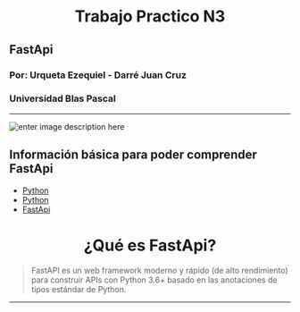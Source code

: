 #  <center>Trabajo Practico N3
##  FastApi
### Por: Urqueta Ezequiel - Darré Juan Cruz
### Universidad Blas Pascal
---

![enter image description here](https://lh3.googleusercontent.com/proxy/IVHB4cgqV2Z_0tPW_QKf5gFGrlajNiyH5L_ZeBBO0fbj6Y1ltmGpzoz-b0Y0QtIgTs_mUn8UAHsa91ZcGdxF-d7JY46sHKP0rWlJBqMPAsKazIPkyjC4oeSkGgWjPSUt3R9MCNF4JX1_C4Cf_YRm7z929ExtKV5FvQtr2CNPvblhzxwegQ9GbZPjUfROf6i6_y7Y_WU9q34Oj3Z55P4UAHiEM4qdUKMPOw)


## Información básica para poder comprender FastApi

 - [Python](https://es.wikipedia.org/wiki/Python "Python") 
 - [Python](https://www.python.org)
 - [FastApi](https://fastapi.tiangolo.com) 
 

# <center> ¿Qué es FastApi?

>FastAPI es un web framework moderno y rápido (de alto rendimiento) para construir APIs con Python 3.6+ basado en las anotaciones de tipos estándar de Python.
---
